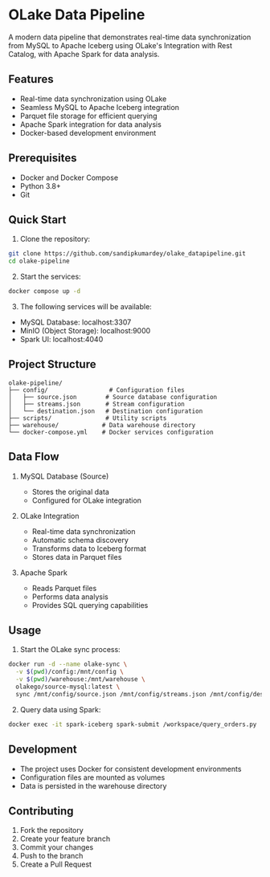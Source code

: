 # OLake Data Pipeline

A modern data pipeline that demonstrates real-time data synchronization from MySQL to Apache Iceberg using OLake's Integration with Rest Catalog, with Apache Spark for data analysis.

## Features

- Real-time data synchronization using OLake
- Seamless MySQL to Apache Iceberg integration
- Parquet file storage for efficient querying
- Apache Spark integration for data analysis
- Docker-based development environment

## Prerequisites

- Docker and Docker Compose
- Python 3.8+
- Git

## Quick Start

1. Clone the repository:
```bash
git clone https://github.com/sandipkumardey/olake_datapipeline.git
cd olake-pipeline
```

2. Start the services:
```bash
docker compose up -d
```

3. The following services will be available:
- MySQL Database: localhost:3307
- MinIO (Object Storage): localhost:9000
- Spark UI: localhost:4040

## Project Structure

```
olake-pipeline/
├── config/                 # Configuration files
│   ├── source.json        # Source database configuration
│   ├── streams.json       # Stream configuration
│   └── destination.json   # Destination configuration
├── scripts/               # Utility scripts
├── warehouse/            # Data warehouse directory
└── docker-compose.yml    # Docker services configuration
```

## Data Flow

1. MySQL Database (Source)
   - Stores the original data
   - Configured for OLake integration

2. OLake Integration
   - Real-time data synchronization
   - Automatic schema discovery
   - Transforms data to Iceberg format
   - Stores data in Parquet files

3. Apache Spark
   - Reads Parquet files
   - Performs data analysis
   - Provides SQL querying capabilities

## Usage

1. Start the OLake sync process:
```bash
docker run -d --name olake-sync \
  -v $(pwd)/config:/mnt/config \
  -v $(pwd)/warehouse:/mnt/warehouse \
  olakego/source-mysql:latest \
  sync /mnt/config/source.json /mnt/config/streams.json /mnt/config/destination.json
```

2. Query data using Spark:
```bash
docker exec -it spark-iceberg spark-submit /workspace/query_orders.py
```

## Development

- The project uses Docker for consistent development environments
- Configuration files are mounted as volumes
- Data is persisted in the warehouse directory

## Contributing

1. Fork the repository
2. Create your feature branch
3. Commit your changes
4. Push to the branch
5. Create a Pull Request
